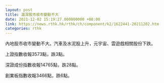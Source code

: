 ```yaml
---
layout: post
title: 滬深股市收市變動不大
date: 2021-12-02 15:19:27.000000000 +08:00
link: https://news.rthk.hk/rthk/ch/component/k2/1622441-20211202.htm
categories: rthk
---
```


內地股市收市變動不大。汽車及水泥股上升，元宇宙、雲遊戲相關股份下跌。

上證指數收報3573點，跌3點。

深證成份指數收報14765點，跌28點。

創業板指數收報3466點，跌6點。
